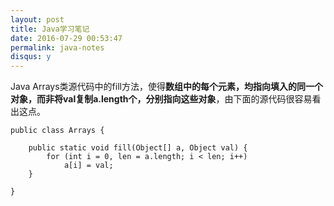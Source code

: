```yaml
---
layout: post
title: Java学习笔记
date: 2016-07-29 00:53:47
permalink: java-notes
disqus: y
---
```




Java Arrays类源代码中的fill方法，使得**数组中的每个元素，均指向填入的同一个对象，而非将val复制a.length个，分别指向这些对象**，由下面的源代码很容易看出这点。

```
public class Arrays {

    public static void fill(Object[] a, Object val) {
        for (int i = 0, len = a.length; i < len; i++)
            a[i] = val;
    }

}
```
